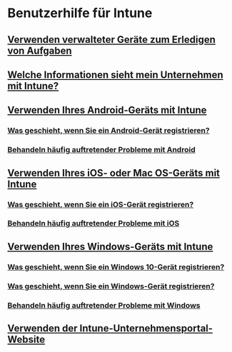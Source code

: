 # Benutzerhilfe für Intune
## [Verwenden verwalteter Geräte zum Erledigen von Aufgaben](use-managed-devices-to-get-work-done.md)
## [Welche Informationen sieht mein Unternehmen mit Intune?](what-info-can-your-company-see-when-you-enroll-your-device-in-intune.md)
## [Verwenden Ihres Android-Geräts mit Intune](using-your-android-device-with-intune.md)
### [Was geschieht, wenn Sie ein Android-Gerät registrieren?](what-happens-if-you-install-the-company-portal-app-and-enroll-your-device-in-intune-android.md)
### [Behandeln häufig auftretender Probleme mit Android](troubleshoot-your-device-android.md)
## [Verwenden Ihres iOS- oder Mac OS-Geräts mit Intune](using-your-iOS-or-macOS-device-with-intune.md)
### [Was geschieht, wenn Sie ein iOS-Gerät registrieren?](what-happens-if-you-install-the-company-portal-app-and-enroll-your-device-in-intune-ios.md)
### [Behandeln häufig auftretender Probleme mit iOS](troubleshoot-your-device-iOS.md)
## [Verwenden Ihres Windows-Geräts mit Intune](using-your-windows-device-with-intune.md)
### [Was geschieht, wenn Sie ein Windows 10-Gerät registrieren?](what-happens-if-you-install-the-company-portal-app-and-enroll-your-device-in-intune-windows10.md)
### [Was geschieht, wenn Sie ein Windows-Gerät registrieren?](what-happens-if-you-install-the-company-portal-app-and-enroll-your-device-in-intune-windows.md)
### [Behandeln häufig auftretender Probleme mit Windows](troubleshoot-your-device-windows.md)
## [Verwenden der Intune-Unternehmensportal-Website](using-the-intune-company-portal-website.md)


<!--HONumber=Feb17_HO3-->


